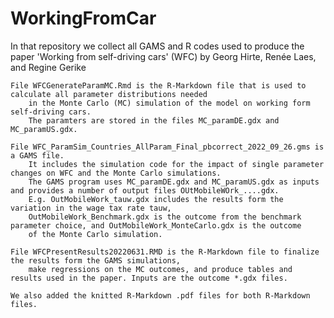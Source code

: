 # WorkingFromCar
In that repository we collect all GAMS and R codes used to produce the paper 'Working from self-driving cars' (WFC) 
		by Georg Hirte, Renée Laes, and Regine Gerike
		
	File WFCGenerateParamMC.Rmd is the R-Markdown file that is used to calculate all parameter distributions needed 
		in the Monte Carlo (MC) simulation of the model on working form self-driving cars. 
		The paramters are stored in the files MC_paramDE.gdx and MC_paramUS.gdx.
		
	File WFC_ParamSim_Countries_AllParam_Final_pbcorrect_2022_09_26.gms is a GAMS file. 
		It includes the simulation code for the impact of single parameter changes on WFC and the Monte Carlo simulations. 
		The GAMS program uses MC_paramDE.gdx and MC_paramUS.gdx as inputs and provides a number of output files OUtMobileWOrk_....gdx. 
		E.g. OutMobileWork_tauw.gdx includes the results form the variation in the wage tax rate tauw,
		OutMobileWork_Benchmark.gdx is the outcome from the benchmark parameter choice, and OutMobileWork_MonteCarlo.gdx is the outcome
		of the Monte Carlo simulation.
		
	File WFCPresentResults20220631.RMD is the R-Markdown file to finalize the results form the GAMS simulations, 
		make regressions on the MC outcomes, and produce tables and results used in the paper. Inputs are the outcome *.gdx files.
		
	We also added the knitted R-Markdown .pdf files for both R-Markdown files.
